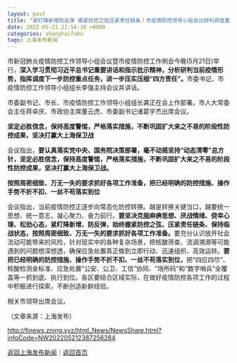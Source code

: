 ```yaml
---
layout: post
title: "紧盯降新增防反弹 绷紧防控之弦压紧责任链条！市疫情防控领导小组会议研判调度重点任务"
date: 2022-05-21 21:54:10 +0800
categories: shanghaifabu
tags: 上海发布新闻
---
```

<p>市新冠肺炎疫情防控工作领导小组会议暨市疫情防控工作例会今晚(5月21日)举行，<strong>深入学习贯彻习近平总书记重要讲话和指示批示精神，分析研判当前疫情形势，指挥调度下一步防控重点任务，进一步压实压细“四方责任”。</strong>市委书记、市疫情防控工作领导小组组长李强主持会议并讲话。</p>
 <p>市委副书记、市长、市疫情防控工作领导小组组长龚正在会上作部署。市人大常委会主任蒋卓庆、市政协主席董云虎、市委副书记诸葛宇杰出席会议。</p>
 <p><strong>坚定必胜信念，保持高度警惕，严格落实措施，不断巩固扩大来之不易的阶段性防控成果，坚决打赢大上海保卫战</strong></p>
 <p>会议指出，<strong>要认真落实党中央、国务院决策部署，毫不动摇坚持“动态清零”总方针，坚定必胜信念，保持高度警惕，严格落实措施，不断巩固扩大来之不易的阶段性防控成果，坚决打赢大上海保卫战。</strong></p>
 <p><strong>按照周密细致、万无一失的要求抓好各项工作准备，把已经明确的防控措施、操作手势不折不扣、一丝不苟落实到位</strong></p>
 <p>会议指出，当前疫情防控正逐步向常态化防控转换。越是转换关键当口，越要统一思想、统一意志，凝心聚力、奋力前行。<strong>要坚决克服麻痹思想、厌战情绪、侥幸心理、松劲心态，紧盯降新增、防反弹，始终绷紧防控之弦、压紧责任链条、保持临战状态，按照周密细致、万无一失的要求抓好各项工作准备。</strong>要充分认识放开社会流动可能带来的风险，针对现实中的各种复杂场景，把核酸筛查、流调溯源等可能遇到的问题想深想透，确保应急处置真正做到立即行动、迅速组织、高效运转。<strong>要把已经明确的防控措施、操作手势不折不扣、一丝不苟落实到位，</strong>把“四应四尽”、核酸检测金标准、应急处置“公安、公卫、工信”协同、“场所码”和“数字哨兵”全覆盖等一抓到底、执行到位。各区要结合区域实际，在做好疫情防控各项工作的过程中积极进行探索，不断创造新鲜经验。</p>
 <p>相关市领导出席会议。</p><p class="em_media">（文章来源：上海发布）</p>

<http://finews.zning.xyz/html_News/NewsShare.html?infoCode=NW202205212387256284>

[返回上海发布新闻](//finews.withounder.com/category/shanghaifabu.html)｜[返回首页](//finews.withounder.com/)